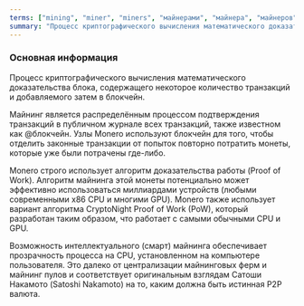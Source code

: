 ```yaml
---
terms: ["mining", "miner", "miners", "майнерами", "майнера", "майнеров", "майнинга", "майнингом"]
summary: "Процесс криптографического вычисления математического доказательства блока, содержащего некоторое количество транзакций и добавляемого затем в блокчейн."
---
```


### Основная информация

Процесс криптографического вычисления математического доказательства блока, содержащего некоторое количество транзакций и добавляемого затем в блокчейн.

Майнинг является распределённым процессом подтверждения транзакций в публичном журнале всех транзакций, также известном как @блoкчейн. Узлы Monero используют блокчейн для того, чтобы отделить законные транзакции от попыток повторно потратить монеты, которые уже были потрачены где-либо.

Monero строго использует алгоритм доказательства работы (Proof of Work). Алгоритм майнинга этой монеты потенциально может эффективно использоваться миллиардами устройств (любыми современными x86 CPU и многими GPU). Monero также использует вариант алгоритма CryptoNight Proof of Work (PoW), который разработан таким образом, что работает с самыми обычными CPU и GPU.

Возможность интеллектуального (смарт) майнинга обеспечивает прозрачность процесса на CPU, установленном на компьютере пользователя. Это далеко от централизации майнинговых ферм и майнинг пулов и соответствует оригинальным взглядам Сатоши Накамото (Satoshi Nakamoto) на то, каким должна быть истинная P2P валюта.
